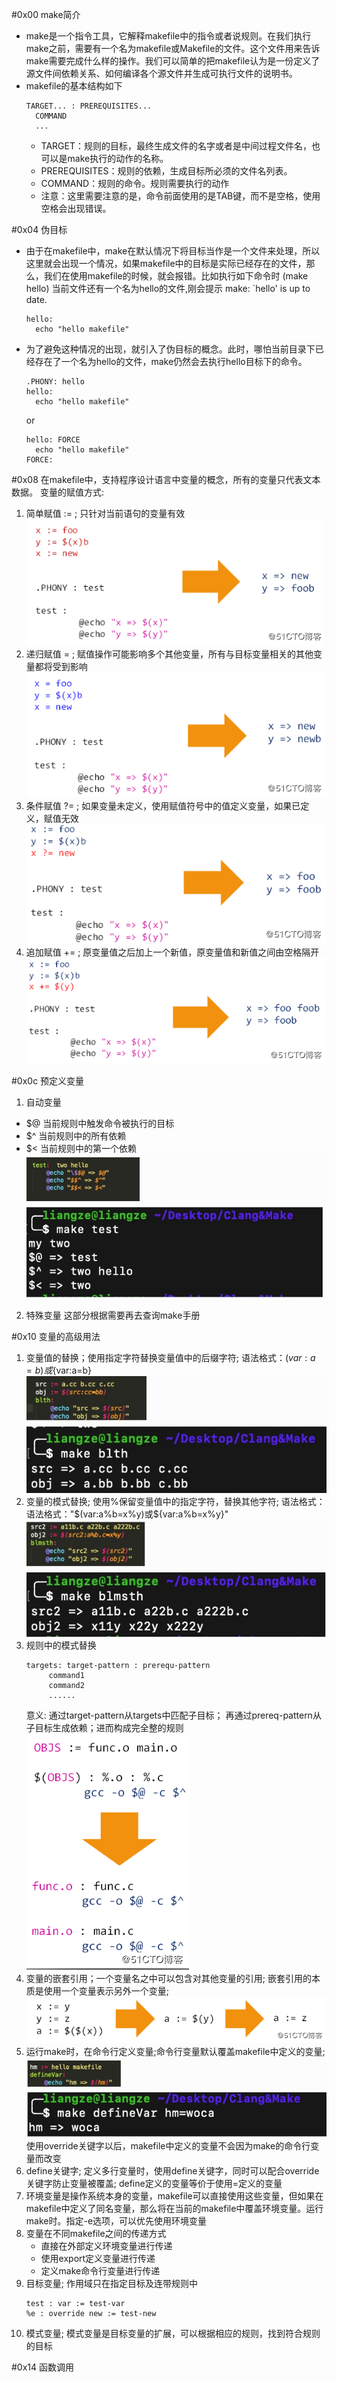 #0x00 make简介
- make是一个指令工具，它解释makefile中的指令或者说规则。在我们执行make之前，需要有一个名为makefile或Makefile的文件。这个文件用来告诉make需要完成什么样的操作。我们可以简单的把makefile认为是一份定义了源文件间依赖关系、如何编译各个源文件并生成可执行文件的说明书。
- makefile的基本结构如下
  ```
  TARGET... : PREREQUISITES...
    COMMAND
    ...
  ```
  - TARGET：规则的目标，最终生成文件的名字或者是中间过程文件名，也可以是make执行的动作的名称。
  - PREREQUISITES：规则的依赖，生成目标所必须的文件名列表。
  - COMMAND：规则的命令。规则需要执行的动作
  - 注意：这里需要注意的是，命令前面使用的是TAB键，而不是空格，使用空格会出现错误。

#0x04 伪目标
- 由于在makefile中，make在默认情况下将目标当作是一个文件来处理，所以这里就会出现一个情况，如果makefile中的目标是实际已经存在的文件，那么，我们在使用makefile的时候，就会报错。比如执行如下命令时 (make hello) 当前文件还有一个名为hello的文件,刚会提示 make: `hello' is up to date.
  ```
  hello: 
	echo "hello makefile"
  ```
- 为了避免这种情况的出现，就引入了伪目标的概念。此时，哪怕当前目录下已经存在了一个名为hello的文件，make仍然会去执行hello目标下的命令。
  ```
  .PHONY: hello
  hello: 
	echo "hello makefile"
  ```
  or
  ```
  hello: FORCE
	echo "hello makefile"
  FORCE:
  ```

#0x08 在makefile中，支持程序设计语言中变量的概念，所有的变量只代表文本数据。 变量的赋值方式:
1.  简单赋值 := ;  只针对当前语句的变量有效 ![简单](./jdfz.png)
2.  递归赋值  = ;  赋值操作可能影响多个其他变量，所有与目标变量相关的其他变量都将受到影响 ![递归](./dgfz.png)
3.  条件赋值 ?= ;  如果变量未定义，使用赋值符号中的值定义变量，如果已定义，赋值无效 ![条件](./tjfz.png)
4.  追加赋值 += ;  原变量值之后加上一个新值，原变量值和新值之间由空格隔开 ![追加](./zjfz.png)

#0x0c 预定义变量
1. 自动变量
  - $@ 当前规则中触发命令被执行的目标
  - $^ 当前规则中的所有依赖 
  - $< 当前规则中的第一个依赖
  ![自动变量的使用](./zdbldsy.png)
2. 特殊变量 这部分根据需要再去查询make手册
  
#0x10 变量的高级用法
1. 变量值的替换；使用指定字符替换变量值中的后缀字符; 语法格式：$(var:a=b)或${var:a=b} ![变量值的替换](./blzth.png)
2. 变量的模式替换; 使用%保留变量值中的指定字符，替换其他字符; 语法格式：语法格式："\$(var:a%b=x%y)或${var:a%b=x%y}" ![变量的模式替换](./blmsth.png)
3. 规则中的模式替换
   ```
   targets: target-pattern : prerequ-pattern
        command1
        command2
        ......
   ```
   意义: 
   通过target-pattern从targets中匹配子目标；
   再通过prereq-pattern从子目标生成依赖；进而构成完全整的规则
   ![规则中的模式替换](./gzzdmsth.png)
4. 变量的嵌套引用；一个变量名之中可以包含对其他变量的引用; 嵌套引用的本质是使用一个变量表示另外一个变量; ![变量的嵌套引用](./blqtyy.png)
5. 运行make时，在命令行定义变量;命令行变量默认覆盖makefile中定义的变量; ![命令行定义变量](./命令行定义变量.png)
使用override关键字以后，makefile中定义的变量不会因为make的命令行变量而改变
6. define关键字; 定义多行变量时，使用define关键字，同时可以配合override关键字防止变量被覆盖; define定义的变量等价于使用=定义的变量
7. 环境变量是操作系统本身的变量，makefile可以直接使用这些变量，但如果在makefile中定义了同名变量，那么将在当前的makefile中覆盖环境变量。运行make时。指定-e选项，可以优先使用环境变量
8. 变量在不同makefile之间的传递方式
   - 直接在外部定义环境变量进行传递
   - 使用export定义变量进行传递
   - 定义make命令行变量进行传递   
9. 目标变量; 作用域只在指定目标及连带规则中
   ```
   test : var := test-var
   %e : override new := test-new
   ```
10. 模式变量; 模式变量是目标变量的扩展，可以根据相应的规则，找到符合规则的目标

#0x14 函数调用

